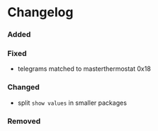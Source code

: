 # Changelog

### Added

### Fixed
- telegrams matched to masterthermostat 0x18

### Changed
- split `show values` in smaller packages

### Removed
